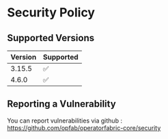 # Security Policy

## Supported Versions

| Version | Supported          |
|---------| ------------------ |
| 3.15.5  | :white_check_mark: |
| 4.6.0   | :white_check_mark: |

## Reporting a Vulnerability

You can report vulnerabilities via github : https://github.com/opfab/operatorfabric-core/security
